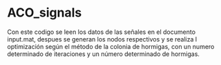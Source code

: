 # ACO_signals

Con este codigo se leen los datos de las señales en el documento input.mat, despues se generan los nodos respectivos y 
se realiza l optimización según el método de la colonia de hormigas, con un numero determinado de iteraciones y un número 
determinado de hormigas.
